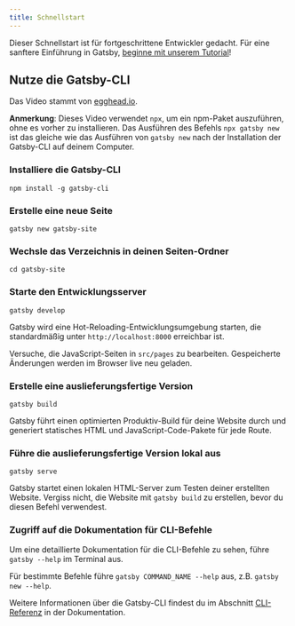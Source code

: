 ```yaml
---
title: Schnellstart
---
```


Dieser Schnellstart ist für fortgeschrittene Entwickler gedacht. Für eine sanftere Einführung in Gatsby, [beginne mit unserem Tutorial](/tutorial/)!

## Nutze die Gatsby-CLI

<EggheadEmbed
  lessonLink="https://egghead.io/lessons/gatsby-quick-start-with-gatsby-create-develop-and-build-gatsby-sites-from-the-command-line"
  lessonTitle="Quick Start with Gatsby: Create, Develop, and Build Gatsby Sites From the Command Line"
/>
Das Video stammt von [egghead.io](https://egghead.io/lessons/gatsby-quick-start-with-gatsby-create-develop-and-build-gatsby-sites-from-the-command-line).

**Anmerkung**: Dieses Video verwendet `npx`, um ein npm-Paket auszuführen, ohne es vorher zu installieren. Das Ausführen des Befehls `npx gatsby new` ist das gleiche wie das Ausführen von `gatsby new` nach der Installation der Gatsby-CLI auf deinem Computer.

### Installiere die Gatsby-CLI

```shell
npm install -g gatsby-cli
```

### Erstelle eine neue Seite

```shell
gatsby new gatsby-site
```

### Wechsle das Verzeichnis in deinen Seiten-Ordner

```shell
cd gatsby-site
```

### Starte den Entwicklungsserver

```shell
gatsby develop
```

Gatsby wird eine Hot-Reloading-Entwicklungsumgebung starten, die standardmäßig unter `http://localhost:8000` erreichbar ist.

Versuche, die JavaScript-Seiten in `src/pages` zu bearbeiten. Gespeicherte Änderungen werden im Browser live neu geladen.

### Erstelle eine auslieferungsfertige Version

```shell
gatsby build
```

Gatsby führt einen optimierten Produktiv-Build für deine Website durch und generiert statisches HTML und JavaScript-Code-Pakete für jede Route.


### Führe die auslieferungsfertige Version lokal aus

```shell
gatsby serve
```

Gatsby startet einen lokalen HTML-Server zum Testen deiner erstellten Website. Vergiss nicht, die Website mit `gatsby build` zu erstellen, bevor du diesen Befehl verwendest.

### Zugriff auf die Dokumentation für CLI-Befehle

Um eine detaillierte Dokumentation für die CLI-Befehle zu sehen, führe `gatsby --help` im Terminal aus.

Für bestimmte Befehle führe `gatsby COMMAND_NAME --help` aus, z.B. `gatsby new --help`.

Weitere Informationen über die Gatsby-CLI findest du im Abschnitt [CLI-Referenz](/docs/gatsby-cli/) in der Dokumentation.
